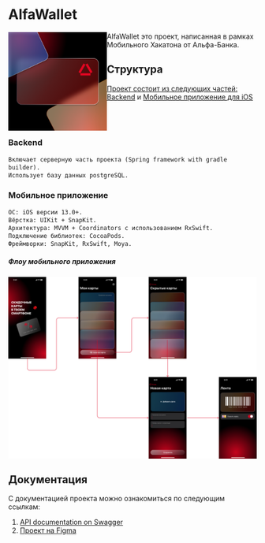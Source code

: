 # AlfaWallet
<img src="https://github.com/Borlehandro/alfa-wallet/blob/master/mobile/AlfaWallet/AlfaWallet/Assets.xcassets/AppIcon.appiconset/1024.png" alt="Logo" align="left" width="200"/>
AlfaWallet это проект, написанная в рамках Мобильного Хакатона от Альфа-Банка.

## Структура 
[Проект состоит из следующих частей:](#1-repository-structure) [Backend](#backend) и [Мобильное приложение для iOS](#mobile)
 <br />
 <br />
 <br />
 <br />

### Backend
    Включает серверную часть проекта (Spring framework with gradle builder).
    Использует базу данных postgreSQL.
### Мобильное приложение
    ОС: iOS версии 13.0+.
    Вёрстка: UIKit + SnapKit.
    Архитектура: MVVM + Coordinators с использованием RxSwift.
    Подключение библиотек: CocoaPods.
    Фреймворки: SnapKit, RxSwift, Moya.
##### Флоу мобильного приложения
<img src="https://github.com/Borlehandro/alfa-wallet/blob/master/recources/flow.png?raw=true" alt="Logo" align="center" width="1024"/>


## Документация 
С документацией проекта можно ознакомиться по следующим ссылкам: 
1. [API documentation on Swagger](https://app.swaggerhub.com/apis/AALEKSANDROV2/AlfaWalletApi/1.0)
2. [Проект на Figma](https://www.figma.com/file/wtyunZcskHFG7kD1eDyG7r/Alfa-Wallet?node-id=28%3A461&t=VgnNwv82pEiDMB9l-1)
